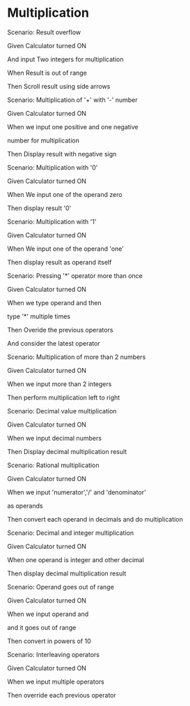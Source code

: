 # Multiplication

Scenario: Result overflow
  
  Given Calculator turned ON

  And input Two integers for multiplication

  When Result is out of range
  
  Then Scroll result using side arrows

Scenario: Multiplication of '+' with '-' number
  
  Given Calculator turned ON
  
  When we input one positive and one negative

  number for multiplication
  
  Then Display result with negative sign
  
 Scenario: Multiplication with '0'
  
  Given Calculator turned ON
  
  When  We input one of the operand zero
  
  Then display result '0'

Scenario: Multiplication with '1'
  
  Given Calculator turned ON
  
  When  We input one of the operand 'one'
  
  Then display result as operand itself
  
Scenario: Pressing '*' operator more than once
  
  Given Calculator turned ON

  When we type operand and then

  type '*' multiple times

  Then Overide the previous operators

  And consider the latest operator

Scenario: Multiplication of more than 2 numbers
  
  Given Calculator turned ON

  When we input more than 2 integers
  
  Then perform multiplication left to right

Scenario: Decimal value multiplication
  
  Given Calculator turned ON

  When we input decimal numbers

  Then Display decimal multiplication result

Scenario: Rational multiplication
  
  Given Calculator turned ON

  When we input 'numerator','/' and 'denominator'

  as operands
  
  Then convert each operand in decimals and do multiplication

Scenario: Decimal and integer multiplication
  
  Given Calculator turned ON

  When one operand is integer and other decimal

  Then display decimal multiplication result

Scenario: Operand goes out of range
  
  Given Calculator turned ON

  When we input operand and

  and it goes out of range

  Then convert in powers of 10

Scenario: Interleaving operators

   Given Calculator turned ON

   When we input multiple operators

   Then override each previous operator
